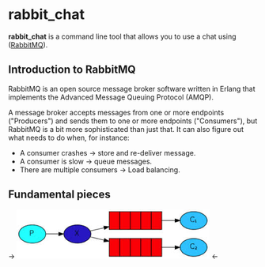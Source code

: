 # rabbit_chat

**rabbit_chat** is a command line tool that allows you to use a chat
using ([RabbitMQ](https://www.rabbitmq.com/)).

## Introduction to RabbitMQ

RabbitMQ is an open source message broker software written in Erlang that implements the Advanced Message Queuing Protocol (AMQP).

A message broker accepts messages from one or more endpoints ("Producers") and sends them to one or more endpoints ("Consumers"), but RabbitMQ is a bit more sophisticated than just that. It can also figure out what needs to do when, for instance:

* A consumer crashes -> store and re-deliver message.
* A consumer is slow -> queue messages.
* There are multiple consumers -> Load balancing.

## Fundamental pieces

-> ![alt tag](https://raw.githubusercontent.com/fortiz2305/rabbit_chat/master/pics/rabbitpieces.png) <-




